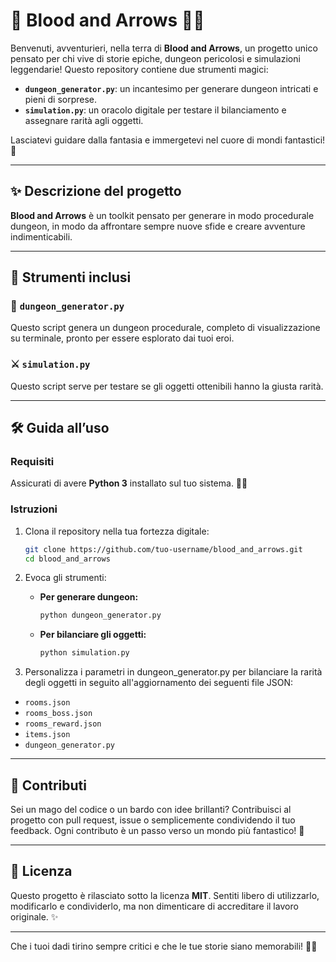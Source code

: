 # 🐉 **Blood and Arrows** 🧙‍♂️

Benvenuti, avventurieri, nella terra di **Blood and Arrows**, un progetto unico pensato per chi vive di storie epiche, dungeon pericolosi e simulazioni leggendarie! Questo repository contiene due strumenti magici:

- **`dungeon_generator.py`**: un incantesimo per generare dungeon intricati e pieni di sorprese.
- **`simulation.py`**: un oracolo digitale per testare il bilanciamento e assegnare rarità agli oggetti.

Lasciatevi guidare dalla fantasia e immergetevi nel cuore di mondi fantastici! 🌌

---

## ✨ **Descrizione del progetto**

**Blood and Arrows** è un toolkit pensato per generare in modo procedurale dungeon, in modo da affrontare sempre nuove sfide e creare avventure indimenticabili.

---

## 📜 **Strumenti inclusi**

### 🏰 `dungeon_generator.py`

Questo script genera un dungeon procedurale, completo di visualizzazione su terminale, pronto per essere esplorato dai tuoi eroi.

### ⚔️ `simulation.py`

Questo script serve per testare se gli oggetti ottenibili hanno la giusta rarità.

---

## 🛠️ **Guida all’uso**

### Requisiti

Assicurati di avere **Python 3** installato sul tuo sistema. 🧙‍♀️

### Istruzioni

1. Clona il repository nella tua fortezza digitale:
   ```bash
   git clone https://github.com/tuo-username/blood_and_arrows.git
   cd blood_and_arrows
   ```

2. Evoca gli strumenti:
   - **Per generare dungeon:**
     ```bash
     python dungeon_generator.py
     ```
   - **Per bilanciare gli oggetti:**
     ```bash
     python simulation.py
     ```

3. Personalizza i parametri in dungeon_generator.py per bilanciare la rarità degli oggetti in seguito all'aggiornamento dei seguenti file JSON:
- `rooms.json`
- `rooms_boss.json`
- `rooms_reward.json`
- `items.json`
- `dungeon_generator.py`

---

## 🌌 **Contributi**

Sei un mago del codice o un bardo con idee brillanti? Contribuisci al progetto con pull request, issue o semplicemente condividendo il tuo feedback. Ogni contributo è un passo verso un mondo più fantastico! 🌟

---

## 📜 **Licenza**

Questo progetto è rilasciato sotto la licenza **MIT**. Sentiti libero di utilizzarlo, modificarlo e condividerlo, ma non dimenticare di accreditare il lavoro originale. ✨

---

Che i tuoi dadi tirino sempre critici e che le tue storie siano memorabili! 🏰✨
